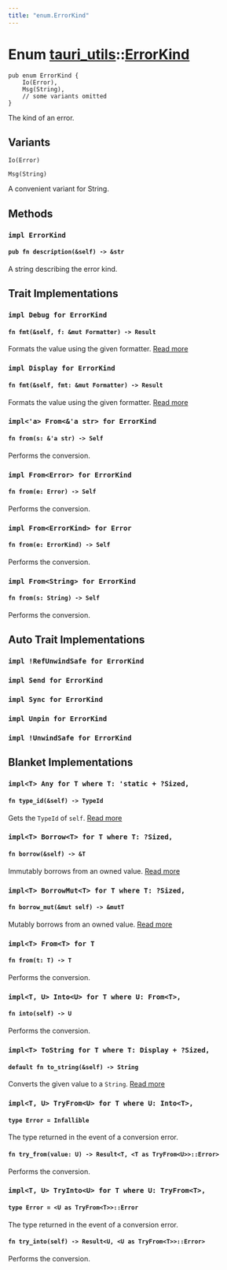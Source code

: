```yaml
---
title: "enum.ErrorKind"
---
```


# Enum [tauri_utils](/docs/api/rust/tauri_utils/index.html)::​[ErrorKind](/docs/api/rust/tauri_utils/)

    pub enum ErrorKind {
        Io(Error),
        Msg(String),
        // some variants omitted
    }

The kind of an error.

## Variants

`Io(Error)`

`Msg(String)`

A convenient variant for String.

## Methods

### `impl ErrorKind`

#### `pub fn description(&self) -> &str`

A string describing the error kind.

## Trait Implementations

### `impl Debug for ErrorKind`

#### `fn fmt(&self, f: &mut Formatter) -> Result`

Formats the value using the given formatter. [Read more](https://doc.rust-lang.org/nightly/core/fmt/trait.Debug.html#tymethod.fmt)

### `impl Display for ErrorKind`

#### `fn fmt(&self, fmt: &mut Formatter) -> Result`

Formats the value using the given formatter. [Read more](https://doc.rust-lang.org/nightly/core/fmt/trait.Display.html#tymethod.fmt)

### `impl<'a> From<&'a str> for ErrorKind`

#### `fn from(s: &'a str) -> Self`

Performs the conversion.

### `impl From<Error> for ErrorKind`

#### `fn from(e: Error) -> Self`

Performs the conversion.

### `impl From<ErrorKind> for Error`

#### `fn from(e: ErrorKind) -> Self`

Performs the conversion.

### `impl From<String> for ErrorKind`

#### `fn from(s: String) -> Self`

Performs the conversion.

## Auto Trait Implementations

### `impl !RefUnwindSafe for ErrorKind`

### `impl Send for ErrorKind`

### `impl Sync for ErrorKind`

### `impl Unpin for ErrorKind`

### `impl !UnwindSafe for ErrorKind`

## Blanket Implementations

### `impl<T> Any for T where T: 'static + ?Sized,`

#### `fn type_id(&self) -> TypeId`

Gets the `TypeId` of `self`. [Read more](https://doc.rust-lang.org/nightly/core/any/trait.Any.html#tymethod.type_id)

### `impl<T> Borrow<T> for T where T: ?Sized,`

#### `fn borrow(&self) -> &T`

Immutably borrows from an owned value. [Read more](https://doc.rust-lang.org/nightly/core/borrow/trait.Borrow.html#tymethod.borrow)

### `impl<T> BorrowMut<T> for T where T: ?Sized,`

#### `fn borrow_mut(&mut self) -> &mutT`

Mutably borrows from an owned value. [Read more](https://doc.rust-lang.org/nightly/core/borrow/trait.BorrowMut.html#tymethod.borrow_mut)

### `impl<T> From<T> for T`

#### `fn from(t: T) -> T`

Performs the conversion.

### `impl<T, U> Into<U> for T where U: From<T>,`

#### `fn into(self) -> U`

Performs the conversion.

### `impl<T> ToString for T where T: Display + ?Sized,`

#### `default fn to_string(&self) -> String`

Converts the given value to a `String`. [Read more](https://doc.rust-lang.org/nightly/alloc/string/trait.ToString.html#tymethod.to_string)

### `impl<T, U> TryFrom<U> for T where U: Into<T>,`

#### `type Error = Infallible`

The type returned in the event of a conversion error.

#### `fn try_from(value: U) -> Result<T, <T as TryFrom<U>>::Error>`

Performs the conversion.

### `impl<T, U> TryInto<U> for T where U: TryFrom<T>,`

#### `type Error = <U as TryFrom<T>>::Error`

The type returned in the event of a conversion error.

#### `fn try_into(self) -> Result<U, <U as TryFrom<T>>::Error>`

Performs the conversion.

      